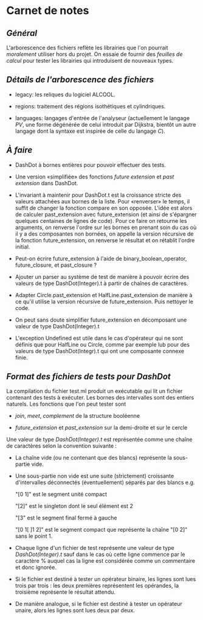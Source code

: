 **Carnet de notes**
==============

*Général*
-----------

L'arborescence des fichiers reflète les librairies que l'on pourrait *moralement* utiliser hors du projet. On essaie de fournir des *feuilles de calcul* pour tester les librairies qui introduisent de nouveaux types.

*Détails de l'arborescence des fichiers*
----------------------------------------

* legacy: les reliques du logiciel ALCOOL.

* regions: traitement des régions isothétiques et cylindriques.

* languages: langages d'entrée de l'analyseur (actuellement le langage _PV_,  une forme dégénérée de celui introduit par Dijkstra, bientôt un autre langage dont la syntaxe est inspirée de celle du langage _C_). 

*À faire*
---------

* DashDot à bornes entières pour pouvoir effectuer des tests.

* Une version «simplifiée» des fonctions *future extension* et *past extension* dans DashDot.

* L'invariant à maintenir pour DashDot.t est la croissance stricte des valeurs attachées aux bornes de la liste. Pour «renverser» le temps, il suffit de changer la fonction compare en son opposée. L'idée est alors de calculer past\_extension avec future\_extension (et ainsi de s'épargner quelques centaines de lignes de code). Pour ce faire on retourne les arguments, on renverse l'ordre sur les bornes en prenant soin du cas où il y a des composantes non bornées, on appelle la version récursive de la fonction future\_extension, on renverse le résultat et on rétablit l'ordre initial.

* Peut-on écrire future\_extension à l'aide de binary\_boolean\_operator, future\_closure, et past\_closure ?

* Ajouter un parser au système de test de manière à pouvoir écrire des valeurs de type DashDot(Integer).t à partir de chaînes de caractères. 

* Adapter Circle.past_extension et HalfLine.past_extension de manière à ce qu'il utilise la version récursive de future_extension. Puis nettoyer le code.

* On peut sans doute simplifier future_extension en décomposant une valeur de type DashDot(Integer).t 

* L'exception Undefined est utile dans le cas d'opérateur qui ne sont définis que pour HalfLine ou Circle, comme par exemple lub pour des valeurs de type DashDot(Integr).t qui ont une composante connexe finie.

*Format des fichiers de tests pour DashDot*
----------------------------------------------



La compilation du fichier test.ml produit un exécutable qui lit un fichier 
contenant des tests à exécuter. Les bornes des intervalles sont des entiers naturels. Les fonctions que l'on peut tester sont

* *join*, *meet*, *complement* de la structure booléenne

* *future_extension* et *past_extension* sur la demi-droite et sur le cercle

Une valeur de type *DashDot(Integer).t* est représentée comme une chaîne de caractères selon la convention suivante :
* La chaîne vide (ou ne contenant que des blancs) représente la sous-partie vide.
* Une sous-partie non vide est une suite (strictement) croissante d'intervalles 
déconnectés (éventuellement) séparés par des blancs e.g.

  "[0 1]" est le segment unité compact
 
  "[2]" est le singleton dont le seul élément est 2
 
  "[3" est le segment final fermé à gauche
 
  "[0 1[ ]1 2]" est le segment compact que représente la chaîne "[0 2]" sans le point 1.

* Chaque ligne d'un fichier de test représente une valeur de type *DashDot(Integer).t* sauf dans le cas où cette ligne commence par le caractère % auquel cas la ligne est considérée comme un commentaire et donc ignorée.

* Si le fichier est destiné à tester un opérateur binaire, les lignes sont lues trois par trois : les deux premières représentent les opérandes, la troisième représente le résultat attendu.

* De manière analogue, si le fichier est destiné à tester un opérateur unaire, alors les lignes sont lues deux par deux.
